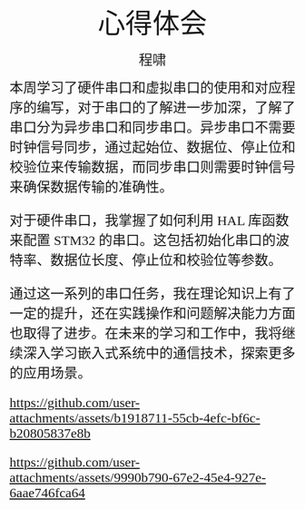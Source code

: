 <center><font face ="楷体" size=300>心得体会</font>

<font face="楷体" size=5>程啸</font></center>

<font face="楷体" size=5>本周学习了硬件串口和虚拟串口的使用和对应程序的编写，对于串口的了解进一步加深，了解了串口分为异步串口和同步串口。异步串口不需要时钟信号同步，通过起始位、数据位、停止位和校验位来传输数据，而同步串口则需要时钟信号来确保数据传输的准确性。

对于硬件串口，我掌握了如何利用 HAL 库函数来配置 STM32 的串口。这包括初始化串口的波特率、数据位长度、停止位和校验位等参数。

通过这一系列的串口任务，我在理论知识上有了一定的提升，还在实践操作和问题解决能力方面也取得了进步。在未来的学习和工作中，我将继续深入学习嵌入式系统中的通信技术，探索更多的应用场景。

https://github.com/user-attachments/assets/b1918711-55cb-4efc-bf6c-b20805837e8b



https://github.com/user-attachments/assets/9990b790-67e2-45e4-927e-6aae746fca64

